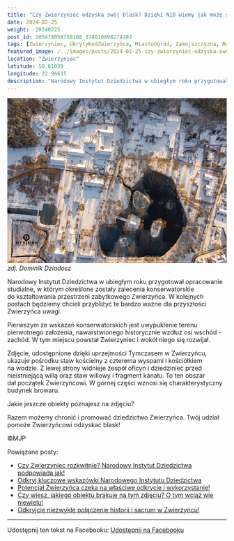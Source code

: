 ```yaml
---
title: "Czy Zwierzyniec odzyska swój blask? Dzięki NID wiemy jak może się to stać!"
date: 2024-02-25
weight: -20240225
post_id: 103478058758108_378010898274103
tags: [Zwierzyniec, UkrytyKodZwierzyńca, MiastoOgród, Zamojszczyzna, Roztocze, Lubelskie, villarestituta, turystyka, dziedzictwo, zabytki, krajobrazy, TajemnicePrzeszłości, PodróżeWczasie, MagiczneMiejsce]
featured_image: /../images/posts/2024-02-25-czy-zwierzyniec-odzyska-swoj-blask-dzieki-nid.jpg
location: "Zwierzyniec"
latitude: 50.61039
longitude: 22.96615
description: "Narodowy Instytut Dziedzictwa w ubiegłym roku przygotował opracowanie studialne, w którym określone zostały zalecenia konserwatorskie do kształtowania..."
---
```


![zdj. Dominik Dziadosz](/images/posts/2024-02-25-czy-zwierzyniec-odzyska-swoj-blask-dzieki-nid.jpg)
*zdj. Dominik Dziadosz*

Narodowy Instytut Dziedzictwa w ubiegłym roku przygotował opracowanie studialne, w którym określone zostały zalecenia konserwatorskie do kształtowania przestrzeni zabytkowego Zwierzyńca. W kolejnych postach będziemy chcieli przybliżyć te bardzo ważne dla przyszłości Zwierzyńca uwagi.

Pierwszym ze wskazań konserwatorskich jest uwypuklenie terenu pierwotnego założenia, nawarstwionego historycznie wzdłuż osi wschód - zachód. W tym miejscu powstał Zwierzyniec i wokół niego się rozwijał.

Zdjęcie, udostępnione dzięki uprzejmości Tymczasem w Zwierzyńcu, ukazuje pośrodku staw kościelny z czterema wyspami i kościółkiem na wodzie. Z lewej strony widnieje zespół oficyn i dziedziniec przed nieistniejącą willą oraz staw willowy i fragment kanału. To ten obszar dał początek Zwierzyńcowi. W górnej części wznosi się charakterystyczny budynek browaru.

Jakie jeszcze obiekty poznajesz na zdjęciu?

Razem możemy chronić i promować dziedzictwo Zwierzyńca. Twój udział pomoże Zwierzyńcowi odzyskać blask!



©MJP

Powiązane posty:
- [Czy Zwierzyniec rozkwitnie? Narodowy Instytut Dziedzictwa podpowiada jak!](/posts/czy-zwierzyniec-rozkwitnie-narodowy-instytut)
- [Odkryj kluczowe wskazówki Narodowego Instytutu Dziedzictwa](/posts/odkryj-kluczowe-wskazowki-narodowego-instytutu)
- [Potencjał Zwierzyńca czeka na właściwe odkrycie i wykorzystanie!](/posts/potencjal-zwierzynca-czeka-na-wlasciwe-odkrycie-i)
- [Czy wiesz, jakiego obiektu brakuje na tym zdjęciu? O tym wciąż wie niewielu!](/posts/czy-wiesz-jakiego-obiektu-brakuje-na-tym-zdjeciu)
- [Odkryjcie niezwykłe połączenie historii i sacrum w Zwierzyńcu!](/posts/odkryjcie-niezwykle-polaczenie-historii-i-sacrum)


---

Udostępnij ten tekst na Facebooku:
[Udostępnij na Facebooku](https://www.facebook.com/sharer/sharer.php?u=https://stowarzyszeniewachniewskiej.pl/posts/czy-zwierzyniec-odzyska-swoj-blask-dzieki-nid)

<script type="application/ld+json">
{
  "@context": "https://schema.org",
  "@type": "BlogPosting",
  "headline": "Czy Zwierzyniec odzyska swój blask? Dzięki NID wiemy jak może się to stać!",
  "datePublished": "2024-02-25",
  "dateModified": "2024-02-25",
  "author": {
    "@type": "Person",
    "name": "Michał Jan Patyk"
  },
  "publisher": {
    "@type": "Organization",
    "name": "Stowarzyszenie im. Aleksandry Wachniewskiej",
    "logo": {
      "@type": "ImageObject",
      "url": "https://stowarzyszeniewachniewskiej.pl/images/logo/logo.svg"
    }
  },
  "mainEntityOfPage": {
    "@type": "WebPage",
    "@id": "https://stowarzyszeniewachniewskiej.pl/posts/czy-zwierzyniec-odzyska-swoj-blask-dzieki-nid"
  },
  "image": {
    "@type": "ImageObject",
    "url": "https://stowarzyszeniewachniewskiej.pl//images/posts/2024-02-25-czy-zwierzyniec-odzyska-swoj-blask-dzieki-nid.jpg"
  },
  "articleSection": "Dziedzictwo Kulturowe i Zabytki",
  "keywords": "[Zwierzyniec, UkrytyKodZwierzyńca, MiastoOgród, Zamojszczyzna, Roztocze, Lubelskie, villarestituta, turystyka, dziedzictwo, zabytki, krajobrazy, TajemnicePrzeszłości, PodróżeWczasie, MagiczneMiejsce]",
  "wordCount": 128,
  "articleBody": "Narodowy Instytut Dziedzictwa w ubiegłym roku przygotował opracowanie studialne, w którym określone zostały zalecenia konserwatorskie do kształtowania przestrzeni zabytkowego Zwierzyńca. W kolejnych postach będziemy chcieli przybliżyć te bardzo ważne dla przyszłości Zwierzyńca uwagi.\n\nPierwszym ze wskazań konserwatorskich jest uwypuklenie terenu pierwotnego założenia, nawarstwionego historycznie wzdłuż osi wschód - zachód. W tym miejscu powstał Zwierzyniec i wokół niego się rozwijał.\n\nZdjęcie, udostępnione dzięki uprzejmości Tymczasem w Zwierzyńcu, ukazuje pośrodku staw kościelny z czterema wyspami i kościółkiem na wodzie. Z lewej strony widnieje zespół oficyn i dziedziniec przed nieistniejącą willą oraz staw willowy i fragment kanału. To ten obszar dał początek Zwierzyńcowi. W górnej części wznosi się charakterystyczny budynek browaru.\n\nJakie jeszcze obiekty poznajesz na zdjęciu?\n\nRazem możemy chronić i promować dziedzictwo Zwierzyńca. Twój udział pomoże Zwierzyńcowi odzyskać blask!\n\n\n\n©MJP",
  "description": "Narodowy Instytut Dziedzictwa w ubiegłym roku przygotował opracowanie studialne, w którym określone zostały zalecenia konserwatorskie do kształtowania...",
  "copyrightHolder": {
    "@type": "Person",
    "name": "Michał Jan Patyk"
  }
}
</script>
<script type="application/ld+json">
{
  "@context": "https://schema.org",
  "@type": "BreadcrumbList",
  "itemListElement": [
    {
      "@type": "ListItem",
      "position": 1,
      "name": "Home",
      "item": "https://stowarzyszeniewachniewskiej.pl"
    },
    {
      "@type": "ListItem",
      "position": 2,
      "name": "posts",
      "item": "https://stowarzyszeniewachniewskiej.pl/posts"
    },
    {
      "@type": "ListItem",
      "position": 3,
      "name": "Czy Zwierzyniec odzyska swój blask? Dzięki NID wiemy jak może się to stać!",
      "item": "https://stowarzyszeniewachniewskiej.pl/posts/czy-zwierzyniec-odzyska-swoj-blask-dzieki-nid"
    }
  ]
}
</script>
